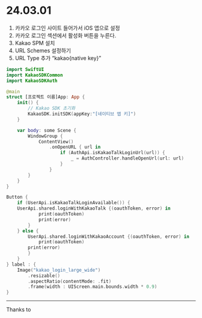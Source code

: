 # 24.03.01

1. 카카오 로그인 사이트 들어가서 iOS 앱으로 설정
2. 카카오 로그인 섹션에서 활성화 버튼을 누른다.
3. Kakao SPM 설치
4.  URL Schemes 설정하기
5. URL Type 추가 “kakao{native key}”

```swift
import SwiftUI
import KakaoSDKCommon
import KakaoSDKAuth

@main
struct [프로젝트 이름]App: App {
    init() {
        // Kakao SDK 초기화
        KakaoSDK.initSDK(appKey:"[네이티브 앱 키]")
    }

    var body: some Scene {
        WindowGroup {
            ContentView()
            	.onOpenURL { url in
                    if (AuthApi.isKakaoTalkLoginUrl(url)) {
                    	_ = AuthController.handleOpenUrl(url: url)
                    }
                }
        }
    }
}
```

```swift
Button {
    if (UserApi.isKakaoTalkLoginAvailable()) {
	UserApi.shared.loginWithKakaoTalk {(oauthToken, error) in
    		print(oauthToken)
	        print(error)
    	}
    } else {
    	UserApi.shared.loginWithKakaoAccount {(oauthToken, error) in
        	print(oauthToken)
		print(error)
    	}
    }
} label : {
    Image("kakao_login_large_wide")
    	.resizable()
        .aspectRatio(contentMode: .fit)
        .frame(width : UIScreen.main.bounds.width * 0.9)
}
```

---

Thanks to